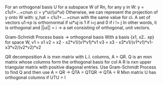 ---
---
For an orthogonal basis U for a subspace W of Rn, for any y in W:
y = c1u1+...+cnun
ci = y\*ui/(ui\*ui)
Otherwise, we can represent the projection of y onto W with:
y\_hat = c1u1+....+cnun with the same value for ci.
A set of vectors u1->p is orthornormal if ui\*uj is 1 if i=j and 0 if i != j
In other words, it is orthogonal and ||ui|| = i -> a set consisting of orthogonal, unit vectors.

Gram-Schmidt Process
basis -> orthogonal basis
With a basis {x1, x2.. xp} for space W,
v1 = x1
v2 = x2 - x2\*v1/(v1\*v1)\*v1
v3 = x3 - x3\*v1/(v1\*v1)\*v1-x3\*v2/(v2\*v2)\*v2

QR decomposition
A is mxn matrix with L.I. columns, A = QR.
Q is an mxn matrix whose columns form the orthogonal basis for col A
R is nxn upper triangular matrix with positive diagonal entries.
Use Gram-Schmidt Process to find Q and then use A = QR -> QTA = QTQR -> QTA = R
Mxn matrix U has orthogonal columns if UTU = I
